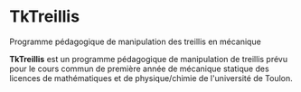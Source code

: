 # TkTreillis
Programme pédagogique de manipulation des treillis en mécanique

**TkTreillis** est un programme pédagogique de manipulation de treillis prévu pour le cours commun de première année de mécanique statique des licences de mathématiques et de physique/chimie de l'université de Toulon.
